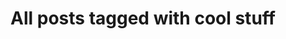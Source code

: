 ---
layout: tag
title: "All posts tagged with cool stuff"
permalink: /weblog/tags/cool-stuff/
taxonomy: cool stuff
---